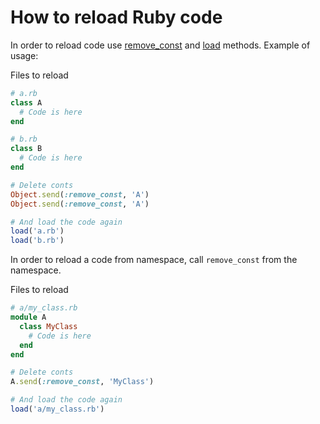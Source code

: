 # How to reload Ruby code

In order to reload code use [remove_const](https://rubyapi.org/3.1/o/module#method-i-remove_const) and [load](https://rubyapi.org/3.1/o/kernel#method-i-load) methods. Example of usage:

Files to reload

```ruby
# a.rb
class A
  # Code is here
end

# b.rb
class B
  # Code is here
end
```

```ruby
# Delete conts
Object.send(:remove_const, 'A')
Object.send(:remove_const, 'A')

# And load the code again
load('a.rb')
load('b.rb')
```

In order to reload a code from namespace, call `remove_const` from the namespace.

Files to reload
```ruby
# a/my_class.rb
module A
  class MyClass
    # Code is here
  end
end
```

```ruby
# Delete conts
A.send(:remove_const, 'MyClass')

# And load the code again
load('a/my_class.rb')
```
